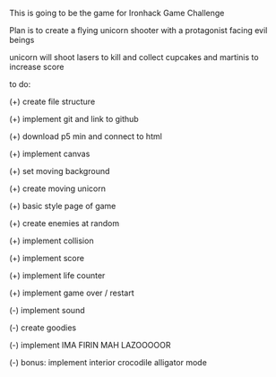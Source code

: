 This is going to be the game for Ironhack Game Challenge

Plan is to create a flying unicorn shooter with a protagonist facing evil beings

unicorn will shoot lasers to kill and collect cupcakes and martinis to increase score

to do:

(+) create file structure

(+) implement git and link to github

(+) download p5 min and connect to html

(+) implement canvas

(+) set moving background

(+) create moving unicorn

(+) basic style page of game

(+) create enemies at random

(+) implement collision

(+) implement score

(+) implement life counter

(+) implement game over / restart

(-) implement sound

(-) create goodies

(-) implement IMA FIRIN MAH LAZOOOOOR

(-) bonus: implement interior crocodile alligator mode
